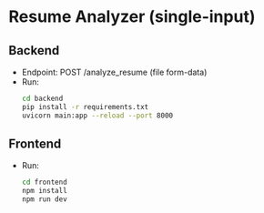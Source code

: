 # Resume Analyzer (single-input)

## Backend
- Endpoint: POST /analyze_resume (file form-data)
- Run:
  ```bash
  cd backend
  pip install -r requirements.txt
  uvicorn main:app --reload --port 8000
  ```

## Frontend
- Run:
  ```bash
  cd frontend
  npm install
  npm run dev
  ```
